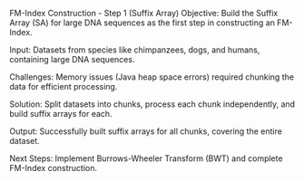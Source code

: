 FM-Index Construction - Step 1 (Suffix Array)
Objective: Build the Suffix Array (SA) for large DNA sequences as the first step in constructing an FM-Index.

Input: Datasets from species like chimpanzees, dogs, and humans, containing large DNA sequences.

Challenges: Memory issues (Java heap space errors) required chunking the data for efficient processing.

Solution: Split datasets into chunks, process each chunk independently, and build suffix arrays for each.

Output: Successfully built suffix arrays for all chunks, covering the entire dataset.

Next Steps: Implement Burrows-Wheeler Transform (BWT) and complete FM-Index construction.
